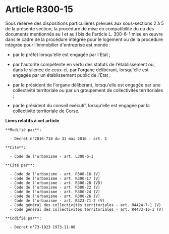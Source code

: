 # Article R300-15

Sous réserve des dispositions particulières prévues aux sous-sections 2 à 5 de la présente section, la procédure de mise en
compatibilité du ou des documents mentionnés au I et au I bis  de l'article L. 300-6-1 mise en œuvre dans le cadre de la
procédure intégrée pour le logement ou de la procédure intégrée pour l'immobilier d'entreprise  est menée :

- par le préfet lorsqu'elle est engagée par l'Etat ;

- par l'autorité compétente en vertu des statuts de l'établissement ou, dans le silence de ceux-ci, par l'organe délibérant,
lorsqu'elle est engagée par un établissement public de l'Etat ;

- par le président de l'organe délibérant, lorsqu'elle est engagée par une collectivité territoriale ou par un groupement de
collectivités territoriales ;

- par le président du conseil exécutif, lorsqu'elle est engagée par la collectivité territoriale de Corse.

**Liens relatifs à cet article**

	**Modifié par**:

	  - Décret n°2016-718 du 31 mai 2016 - art. 1

	**Cite**:

	  - Code de l'urbanisme - art. L300-6-1

	**Cité par**:

	  - Code de l'urbanisme - art. R300-16 (V)
	  - Code de l'urbanisme - art. R300-17 (V)
	  - Code de l'urbanisme - art. R300-20 (VD)
	  - Code de l'urbanisme - art. R300-22 (V)
	  - Code de l'urbanisme - art. R300-24 (V)
	  - Code de l'urbanisme - art. R300-26 (V)
	  - Code de l'urbanisme - art. R423-71-2 (V)
	  - Code général des collectivités territoriales - art. R4424-7-1 (V)
	  - Code général des collectivités territoriales - art. R4433-16-1 (V)

	**Codifié par**:

	  - Décret n°73-1023 1973-11-08

